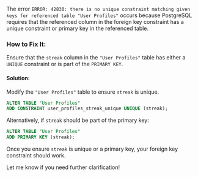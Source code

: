 The error `ERROR: 42830: there is no unique constraint matching given keys for referenced table "User Profiles"` occurs because PostgreSQL requires that the referenced column in the foreign key constraint has a unique constraint or primary key in the referenced table.

### How to Fix It:
Ensure that the `streak` column in the `"User Profiles"` table has either a `UNIQUE` constraint or is part of the `PRIMARY KEY`.

#### Solution:
Modify the `"User Profiles"` table to ensure `streak` is unique.

```sql
ALTER TABLE "User Profiles"
ADD CONSTRAINT user_profiles_streak_unique UNIQUE (streak);
```

Alternatively, if `streak` should be part of the primary key:

```sql
ALTER TABLE "User Profiles"
ADD PRIMARY KEY (streak);
```

Once you ensure `streak` is unique or a primary key, your foreign key constraint should work.

Let me know if you need further clarification!